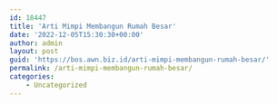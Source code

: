 ```yaml
---
id: 18447
title: 'Arti Mimpi Membangun Rumah Besar'
date: '2022-12-05T15:30:30+00:00'
author: admin
layout: post
guid: 'https://bos.awn.biz.id/arti-mimpi-membangun-rumah-besar/'
permalink: /arti-mimpi-membangun-rumah-besar/
categories:
    - Uncategorized
---
```


